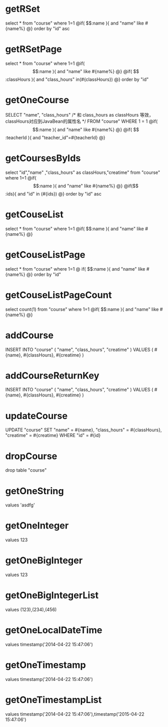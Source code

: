 getRSet
====
select * from "course" where 1=1 
@if( $$:name ){ 
and "name" like #{name%} 
@} 
order by "id" asc

getRSetPage
====
select * from "course" where 1=1 
@if( $$:name ){ 
and "name" like #{name%}
@}
@if( $$:classHours ){ 
and "class_hours" in(#{classHours})
@} 
order by "id"

getOneCourse
===
SELECT "name", "class_hours" 
/* 和 class_hours as classHours 等效，classHours对应到JavaBean的属性名 */ 
FROM "course" WHERE 1 = 1 
@if( $$:name ){ 
and "name" like #{name%} 
@} 
@if( $$:teacherId ){ 
and "teacher_id"=#{teacherId}
@}

getCoursesByIds
===
select "id","name" ,"class_hours" as classHours,"creatime" from "course" where 1=1 
@if( $$:name ){  
and "name" like #{name%} 
@} 
@if($$:ids){ 
and "id" in (#{ids})
@} 
order by "id" asc

getCouseList
====
select * from "course" where 1=1 
@if( $$:name ){ 
and "name" like #{name%} 
@}

getCouseListPage
====
select * from "course" where 1=1 
@ if( $$:name ){ 
and "name" like #{name%} 
@}
order by "id"

getCouseListPageCount
====
select count(1) from "course" where 1=1 
@if( $$:name ){
and "name" like #{name%}
@}


addCourse
====
INSERT INTO "course" (
"name",
"class_hours",
"creatime"
)
VALUES
(
#{name},
#{classHours},
#{creatime}
)


addCourseReturnKey
====
INSERT INTO "course" (
"name",
"class_hours",
"creatime"
)
VALUES
(
#{name},
#{classHours},
#{creatime}
)

updateCourse
====
UPDATE
"course"
SET
"name" = #{name},
"class_hours" = #{classHours},
"creatime" = #{creatime} WHERE "id" = #{id}

dropCourse
====
drop table "course"

getOneString
===
values 'asdfg'

getOneInteger
===
values 123

getOneBigInteger
===
values 123

getOneBigIntegerList
===
values (123),(234),(456)

getOneLocalDateTime
===
values timestamp('2014-04-22 15:47:06')

getOneTimestamp
===
values timestamp('2014-04-22 15:47:06')

getOneTimestampList
===
values timestamp('2014-04-22 15:47:06'),timestamp('2015-04-22 15:47:06')

